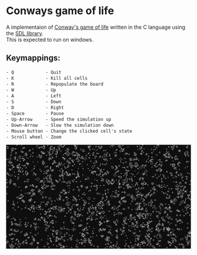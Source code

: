 # Conways game of life
A implementaion of [Conway's game of life](https://en.wikipedia.org/wiki/Conway%27s_Game_of_Life) written in the C language using the [SDL library](https://www.libsdl.org/).</br>
This is expected to run on windows.

## Keymappings:
    - Q            - Quit
    - K            - Kill all cells
    - R            - Repopulate the board
    - W            - Up
    - A            - Left
    - S            - Down
    - D            - Right
    - Space        - Pause
    - Up-Arrow     - Speed the simulation up
    - Down-Arrow   - Slow the simulation down
    - Mouse button - Change the clicked cell's state
    - Scroll wheel - Zoom
![Alt text](example_pictures/conways_game_of_life.png?raw=true "Title")
